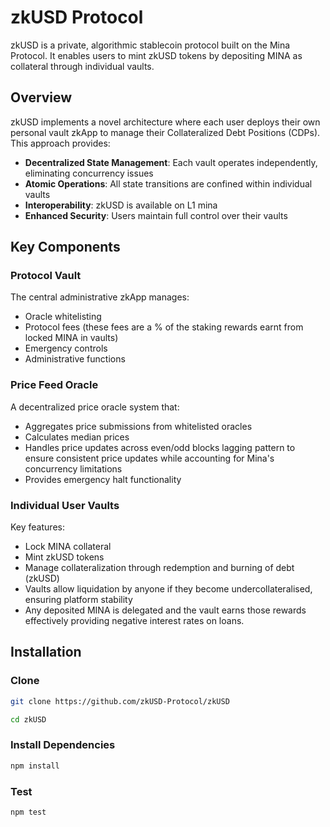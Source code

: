 # zkUSD Protocol

zkUSD is a private, algorithmic stablecoin protocol built on the Mina Protocol. It enables users to mint zkUSD tokens by depositing MINA as collateral through individual vaults.

## Overview

zkUSD implements a novel architecture where each user deploys their own personal vault zkApp to manage their Collateralized Debt Positions (CDPs). This approach provides:

- **Decentralized State Management**: Each vault operates independently, eliminating concurrency issues
- **Atomic Operations**: All state transitions are confined within individual vaults
- **Interoperability**: zkUSD is available on L1 mina
- **Enhanced Security**: Users maintain full control over their vaults

## Key Components

### Protocol Vault

The central administrative zkApp manages:

- Oracle whitelisting
- Protocol fees (these fees are a % of the staking rewards earnt from locked MINA in vaults)
- Emergency controls
- Administrative functions

### Price Feed Oracle

A decentralized price oracle system that:

- Aggregates price submissions from whitelisted oracles
- Calculates median prices
- Handles price updates across even/odd blocks lagging pattern to ensure consistent price updates while accounting for Mina's concurrency limitations
- Provides emergency halt functionality

### Individual User Vaults

Key features:

- Lock MINA collateral
- Mint zkUSD tokens
- Manage collateralization through redemption and burning of debt (zkUSD)
- Vaults allow liquidation by anyone if they become undercollateralised, ensuring platform stability
- Any deposited MINA is delegated and the vault earns those rewards effectively providing negative interest rates on loans.

## Installation

### Clone

```sh
git clone https://github.com/zkUSD-Protocol/zkUSD

cd zkUSD
```

### Install Dependencies

```sh
npm install
```

### Test

```sh
npm test
```
